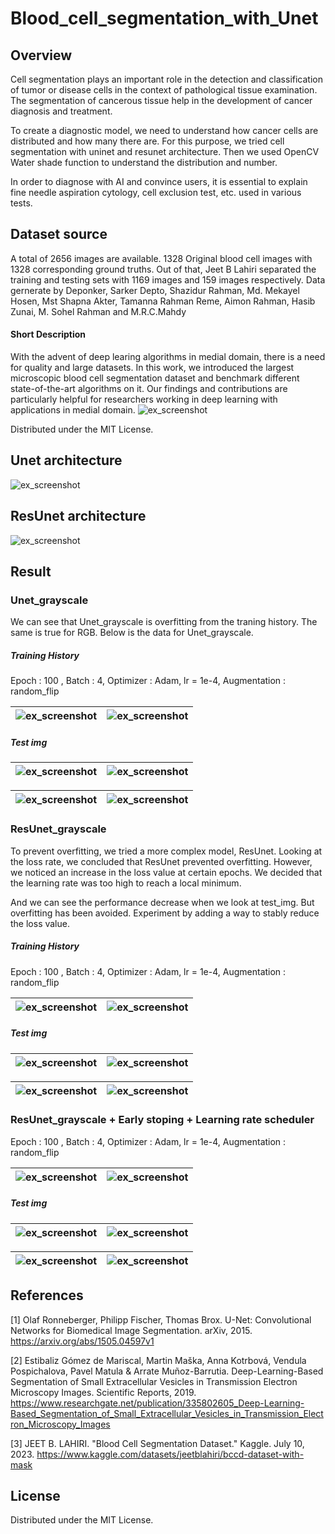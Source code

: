# Blood_cell_segmentation_with_Unet

## Overview
Cell segmentation plays an important role in the detection and classification of tumor or disease cells in the context of pathological tissue examination. The segmentation of cancerous tissue help in the development of cancer diagnosis and treatment. 

To create a diagnostic model, we need to understand how cancer cells are distributed and how many there are. For this purpose, we tried cell segmentation with uninet and resunet architecture. Then we used OpenCV Water shade function to understand the distribution and number.

In order to diagnose with AI and convince users, it is essential to explain fine needle aspiration cytology, cell exclusion test, etc. used in various tests.

## Dataset source
A total of 2656 images are available. 1328 Original blood cell images with 1328 corresponding ground truths. Out of that, Jeet B Lahiri separated the training and testing sets with 1169 images and 159 images respectively.
Data gernerate by Deponker, Sarker Depto, Shazidur Rahman, Md. Mekayel Hosen, Mst Shapna Akter, Tamanna Rahman Reme, Aimon Rahman, Hasib Zunai, M. Sohel Rahman and M.R.C.Mahdy

#### Short Description
With the advent of deep learing algorithms in medial domain, there is a need for quality and large datasets. In this work, we introduced the largest microscopic blood cell segmentation dataset and benchmark different state-of-the-art algorithms on it. Our findings and contributions are particularly helpful for researchers working in deep learning with applications in medial domain.
![ex_screenshot](./img/Dataset_img.png)

Distributed under the MIT License.

## Unet architecture
![ex_screenshot](img/Unet.png)

## ResUnet architecture
![ex_screenshot](img/Res_Unet.png)


## Result

### Unet_grayscale
We can see that Unet_grayscale is overfitting from the traning history. The same is true for RGB. Below is the data for Unet_grayscale. 

##### Training History
Epoch : 100 , Batch : 4, Optimizer : Adam, lr = 1e-4, Augmentation : random_flip

![ex_screenshot](./img/IoU_Unet_grayscale.png)|![ex_screenshot](./img/Loss_Unet_grayscale.png)
---|---|

##### Test img
![ex_screenshot](./img/Unet_grayscale_output2.png)|![ex_screenshot](./img/Unet_grayscale_output5.png)
---|---|

![ex_screenshot](./img/Unet_grayscale_output7.png)|![ex_screenshot](./img/Unet_grayscale_output9.png)
---|---|

### ResUnet_grayscale
To prevent overfitting, we tried a more complex model, ResUnet. Looking at the loss rate, we concluded that ResUnet prevented overfitting. However, we noticed an increase in the loss value at certain epochs. We decided that the learning rate was too high to reach a local minimum.

And we can see the performance decrease when we look at test_img. But overfitting has been avoided. Experiment by adding a way to stably reduce the loss value.

##### Training History
Epoch : 100 , Batch : 4, Optimizer : Adam, lr = 1e-4, Augmentation : random_flip

![ex_screenshot](./img/IoU_ResUnet_grayscale.png)|![ex_screenshot](./img/Loss_ResUnet_grayscale.png)
---|---|

##### Test img
![ex_screenshot](./img/ResUnet_grayscale_output2.png)|![ex_screenshot](./img/ResUnet_grayscale_output5.png)
---|---|

![ex_screenshot](./img/ResUnet_grayscale_output7.png)|![ex_screenshot](./img/ResUnet_grayscale_output9.png)
---|---|

### ResUnet_grayscale + Early stoping + Learning rate scheduler 
Epoch : 100 , Batch : 4, Optimizer : Adam, lr = 1e-4, Augmentation : random_flip

![ex_screenshot](./img/IoU_ResUnet_scheduler.png)|![ex_screenshot](./img/Loss_ResUnet_scheduler.png)
---|---|

##### Test img
![ex_screenshot](./img/ResUnet_grayscale_scheduler_output2.png)|![ex_screenshot](./img/ResUnet_grayscale_scheduler_output5.png)
---|---|

![ex_screenshot](./img/ResUnet_grayscale_scheduler_output7.png)|![ex_screenshot](./img/ResUnet_grayscale_scheduler_output9.png)
---|---|

## References
[1] Olaf Ronneberger, Philipp Fischer, Thomas Brox. U-Net: Convolutional Networks for Biomedical Image Segmentation. arXiv, 2015. https://arxiv.org/abs/1505.04597v1


[2] Estibaliz Gómez de Mariscal, Martin Maška, Anna Kotrbová, Vendula Pospichalova, Pavel Matula & Arrate Muñoz-Barrutia. Deep-Learning-Based Segmentation of Small Extracellular Vesicles in Transmission Electron Microscopy Images. Scientific Reports, 2019. https://www.researchgate.net/publication/335802605_Deep-Learning-Based_Segmentation_of_Small_Extracellular_Vesicles_in_Transmission_Electron_Microscopy_Images


[3] JEET B. LAHIRI. "Blood Cell Segmentation Dataset." Kaggle. July 10, 2023. https://www.kaggle.com/datasets/jeetblahiri/bccd-dataset-with-mask

## License
Distributed under the MIT License.



